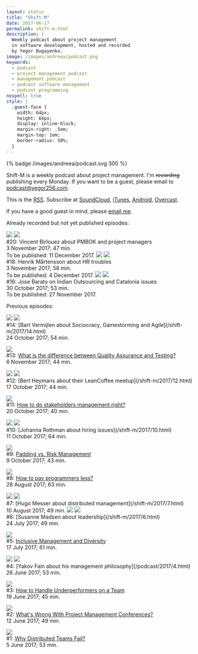 ```yaml
---
layout: static
title: "Shift-M"
date: 2017-06-17
permalink: shift-m.html
description: |
  Weekly podcast about project management
  in software development, hosted and recorded
  by Yegor Bugayenko.
image: /images/andreea/podcast.png
keywords:
  - podcast
  - project management podcast
  - management podcast
  - podcast software management
  - podcast programming
nospell: true
style: |
  .guest-face {
    width: 64px;
    height: 64px;
    display: inline-block;
    margin-right: .5em;
    margin-top: 1em;
    border-radius: 50%;
  }
---
```


{% badge /images/andreea/podcast.svg 300 %}

<!-- {% badge /images/shift-m-logo.svg 92 %} -->

Shift-M is a weekly podcast about project management. I'm <del>recording</del> publishing
every Monday. If you want to be a guest, please email to
[podcast@yegor256.com](mailto:podcast@yegor256.com).

<!--
If you just
want to join and say a few words, come into this
[Telegram group](https://t.me/joinchat/AAAAAEJFMRzsRTRxM3ec6A).
-->

This is the [RSS](http://feeds.soundcloud.com/users/soundcloud:users:92341909/sounds.rss).
Subscribe at
[SoundCloud](https://soundcloud.com/yegor256),
[iTunes](https://itunes.apple.com/us/podcast/yegor256-podcast/id1150826721),
[Android](http://subscribeonandroid.com/feeds.soundcloud.com/users/soundcloud:users:92341909/sounds.rss),
[Overcast](https://overcast.fm/itunes1150826721/yegor256-podcast).

If you have a good guest in mind, please [email me](mailto:podcast@yegor256.com).

Already recorded but not yet published episodes:

<img src="/images/shift-m/vincent-birlouez.png" class="guest-face"/>
<img src="/images/yegor-bugayenko-192x192.png" class="guest-face"/><br/>
&#35;20: Vincent Birlouez about PMBOK and project managers<br/>
3 November 2017; 47 min.<br/>
To be published: 11 December 2017.

<img src="/images/shift-m/henrik-martensson.png" class="guest-face"/>
<img src="/images/yegor-bugayenko-192x192.png" class="guest-face"/><br/>
&#35;18: Henrik Mårtensson about HR troubles<br/>
3 November 2017; 58 min.<br/>
To be published: 4 December 2017.

<!--
<img src="/images/yegor-bugayenko-192x192.png" class="guest-face"/><br/>
&#35;17: not yet recorded
-->

<img src="/images/shift-m/jose-barato.png" class="guest-face"/>
<img src="/images/yegor-bugayenko-192x192.png" class="guest-face"/><br/>
&#35;16: Jose Barato on Indian Outsourcing and Catalonia issues<br/>
30 October 2017; 53 min.<br/>
To be published: 27 November 2017.

<!--
<img src="/images/yegor-bugayenko-192x192.png" class="guest-face"/><br/>
&#35;15: not yet recorded
-->

Previous episodes:

<img src="/images/shift-m/bart-vermijlen.png" class="guest-face"/>
<img src="/images/yegor-bugayenko-192x192.png" class="guest-face"/><br/>
&#35;14: [Bart Vermijlen about Sociocracy, Gamestorming and Agile](/shift-m/2017/14.html)<br/>
24 October 2017; 54 min.

<img src="/images/yegor-bugayenko-192x192.png" class="guest-face"/><br/>
&#35;13: [What is the difference between Quality Assurance and Testing?](/shift-m/2017/13.html)<br/>
6 November 2017; 44 min.

<img src="/images/shift-m/bert-heymans.png" class="guest-face"/>
<img src="/images/yegor-bugayenko-192x192.png" class="guest-face"/><br/>
&#35;12: [Bert Heymans about their LeanCoffee meetup](/shift-m/2017/12.html)<br/>
17 October 2017; 44 min.

<img src="/images/yegor-bugayenko-192x192.png" class="guest-face"/><br/>
&#35;11: [How to do stakeholders management right?](/shift-m/2017/11.html)<br/>
20 October 2017; 40 min.

<img src="/images/shift-m/johanna-rothman.png" class="guest-face"/>
<img src="/images/yegor-bugayenko-192x192.png" class="guest-face"/><br/>
&#35;10: [Johanna Rothman about hiring issues](/shift-m/2017/10.html)<br/>
11 October 2017; 64 min.

<img src="/images/yegor-bugayenko-192x192.png" class="guest-face"/><br/>
&#35;9: [Padding vs. Risk Management](/shift-m/2017/9.html)<br/>
9 October 2017; 43 min.

<img src="/images/yegor-bugayenko-192x192.png" class="guest-face"/><br/>
&#35;8: [How to pay programmers less?](/shift-m/2017/8.html)<br/>
28 August 2017; 63 min.

<img src="/images/shift-m/hugo-messer.png" class="guest-face"/>
<img src="/images/yegor-bugayenko-192x192.png" class="guest-face"/><br/>
&#35;7: [Hugo Messer about distributed management](/shift-m/2017/7.html)<br/>
10 August 2017; 49 min.

<img src="/images/shift-m/susanne-madsen.png" class="guest-face"/>
<img src="/images/yegor-bugayenko-192x192.png" class="guest-face"/><br/>
&#35;6: [Susanne Madsen about leadership](/shift-m/2017/6.html)<br/>
24 July 2017; 49 min.

<img src="/images/yegor-bugayenko-192x192.png" class="guest-face"/><br/>
&#35;5: [Inclusive Management and Diversity](/shift-m/2017/5.html)<br/>
17 July 2017; 61 min.

<img src="/images/shift-m/yakov-fain.png" class="guest-face"/>
<img src="/images/yegor-bugayenko-192x192.png" class="guest-face"/><br/>
&#35;4: [Yakov Fain about his management philosophy](/podcast/2017/4.html)<br/>
26 June 2017; 53 min.

<img src="/images/yegor-bugayenko-192x192.png" class="guest-face"/><br/>
&#35;3: [How to Handle Underperformers on a Team](/podcast/2017/3.html)<br/>
19 June 2017; 45 min.

<img src="/images/yegor-bugayenko-192x192.png" class="guest-face"/><br/>
&#35;2: [What's Wrong With Project Management Conferences?](/podcast/2017/2.html)<br/>
12 June 2017; 49 min.

<img src="/images/yegor-bugayenko-192x192.png" class="guest-face"/><br/>
&#35;1: [Why Distributed Teams Fail?](/podcast/2017/1.html)<br/>
5 June 2017; 53 min.
